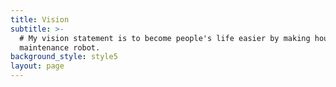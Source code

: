 ```yaml
---
title: Vision
subtitle: >-
  # My vision statement is to become people's life easier by making house
  maintenance robot.
background_style: style5
layout: page
---
```


